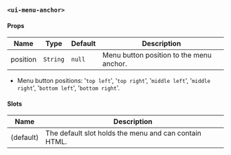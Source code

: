 ### `<ui-menu-anchor>`

#### Props

| Name     | Type     | Default | Description                              |
| -------- | -------- | ------- | ---------------------------------------- |
| position | `String` | `null`  | Menu button position to the menu anchor. |

- Menu button positions: '`top left`', '`top right`', '`middle left`', '`middle right`', '`bottom left`', '`bottom right`'.

#### Slots

| Name      | Description                                           |
| --------- | ----------------------------------------------------- |
| (default) | The default slot holds the menu and can contain HTML. |
